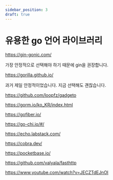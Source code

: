 ```yaml
---
sidebar_position: 3
draft: true
---
```


# 유용한 go 언어 라이브러리

https://gin-gonic.com/

가장 안정적으로 선택해야 하기 때문에 gin을 권장합니다.

https://gorilla.github.io/

과거 제일 안정적이었습니다. 지금 선택해도 괜찮습니다.

https://github.com/loopfz/gadgeto

https://gorm.io/ko_KR/index.html

https://gofiber.io/

https://go-chi.io/#/

https://echo.labstack.com/

https://cobra.dev/

https://pocketbase.io/

https://github.com/valyala/fasthttp

https://www.youtube.com/watch?v=JECZTdEJnOI
